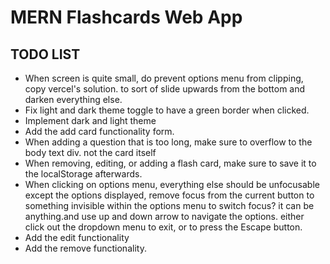 # MERN Flashcards Web App

## TODO LIST

- When screen is quite small, do prevent options menu from clipping, copy vercel's solution. to sort of slide upwards from the bottom and darken everything else.
- Fix light and dark theme toggle to have a green border when clicked.
- Implement dark and light theme
- Add the add card functionality form.
- When adding a question that is too long, make sure to overflow to the body text div. not the card itself
- When removing, editing, or adding a flash card, make sure to save it to the localStorage afterwards.
- When clicking on options menu, everything else should be unfocusable except the options displayed, remove focus from the current button to something invisible within the options menu to switch focus? it can be anything.and use up and down arrow to navigate the options. either click out the dropdown menu to exit, or to press the Escape button.
- Add the edit functionality
- Add the remove functionality.